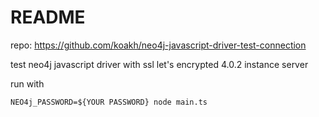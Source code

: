 # README

repo: <https://github.com/koakh/neo4j-javascript-driver-test-connection>

test neo4j javascript driver with ssl let's encrypted 4.0.2 instance server

run with 

```shell
NEO4j_PASSWORD=${YOUR PASSWORD} node main.ts 
```